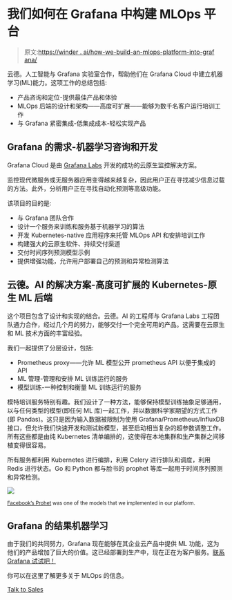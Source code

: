 # 我们如何在 Grafana 中构建 MLOps 平台

> 原文:[https://winder . ai/how-we-build-an-mlops-platform-into-graf ana/](https://winder.ai/how-we-built-an-mlops-platform-into-grafana/)

云德。人工智能与 Grafana 实验室合作，帮助他们在 Grafana Cloud 中建立机器学习(ML)能力。这项工作的总结包括:

*   产品咨询和定位-提供最佳产品和体验
*   MLOps 后端的设计和架构——高度可扩展——能够为数千名客户运行培训工作
*   与 Grafana 紧密集成-低集成成本-轻松实现产品

## Grafana 的需求-机器学习咨询和开发

Grafana Cloud 是由 [Grafana Labs](https://grafana.com) 开发的成功的云原生监控解决方案。

监控现代微服务或无服务器应用变得越来越复杂，因此用户正在寻找减少信息过载的方法。此外，分析用户正在寻找自动化预测等高级功能。

该项目的目的是:

*   与 Grafana 团队合作
*   设计一个服务来训练和服务基于机器学习的算法
*   开发 Kubernetes-native 应用程序来托管 MLOps API 和安排培训工作
*   构建强大的云原生软件、持续交付渠道
*   交付时间序列预测模型示例
*   提供增强功能，允许用户部署自己的预测和异常检测算法

## 云德。AI 的解决方案-高度可扩展的 Kubernetes-原生 ML 后端

这个项目包含了设计和实现的结合。云德。AI 的工程师与 Grafana Labs 工程团队通力合作，经过几个月的努力，能够交付一个完全可用的产品。这需要在云原生和 ML 技术方面的丰富经验。

我们一起提供了分层设计，包括:

*   Prometheus proxy——允许 ML 模型公开 prometheus API 以便于集成的 API
*   ML 管理-管理和安排 ML 训练运行的服务
*   模型训练-一种控制和衡量 ML 训练运行的服务

模特培训服务特别有趣。我们设计了一种方法，能够保持模型训练抽象足够通用，以与任何类型的模型(即任何 ML 库)一起工作，并以数据科学家期望的方式工作(即 Pandas)。这只是因为输入数据被限制为使用 Grafana/Prometheus/InfluxDB 接口，但允许我们快速开发和测试新模型，甚至启动相当复杂的超参数调整工作。所有这些都是由纯 Kubernetes 清单编排的，这使得在本地集群和生产集群之间移植变得很容易。

所有服务都利用 Kubernetes 进行编排，利用 Celery 进行排队和调度，利用 Redis 进行状态。Go 和 Python 都与脸书的 prophet 等库一起用于时间序列预测和异常检测。

![](../Images/11e0abc78f5712ee7eb1d22d900b5b44.png)

<small>[Facebook’s Prohet](https://facebook.github.io/prophet/) was one of the models that we implemented in our platform.</small>

## Grafana 的结果机器学习

由于我们的共同努力，Grafana 现在能够在其企业云产品中提供 ML 功能，这为他们的产品增加了巨大的价值。这已经部署到生产中，现在正在为客户服务。[联系 Grafana 试试吧！](https://grafana.com/contact)

你可以在这里了解更多关于 MLOps 的信息。

[Talk to Sales](https://winder.ai/about/contact/)